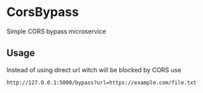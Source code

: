 # CorsBypass

Simple CORS bypass microservice

## Usage

Instead of using direct url witch will be blocked by CORS use
```
http://127.0.0.1:5000/bypass?url=https://example.com/file.txt
```